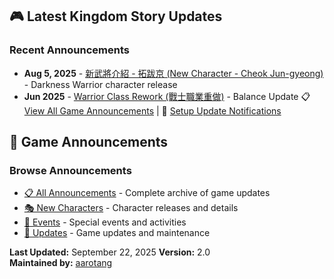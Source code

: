 ## 🎮 Latest Kingdom Story Updates

### Recent Announcements
- **Aug 5, 2025** - [新武將介紹 - 拓跋京 (New Character - Cheok Jun-gyeong)](announcements/2025-08-cheok-jun-gyeong/) - Darkness Warrior character release
- **Jun 2025** - [Warrior Class Rework (戰士職業重做)](2025-06-warrior-class-rework/README.md) - Balance Update
📋 [View All Game Announcements](announcements/) | 🔔 [Setup Update Notifications](.github/workflows/)



## 📰 Game Announcements

### Browse Announcements
- [📋 All Announcements](announcements/) - Complete archive of game updates
- [🎭 New Characters](announcements/#-new-characters) - Character releases and details
- [🎉 Events](announcements/#-events) - Special events and activities
- [🔧 Updates](announcements/#-maintenance--updates) - Game updates and maintenance




**Last Updated:** September 22, 2025
**Version:** 2.0  
**Maintained by:** [aarotang](https://github.com/aarotang)
